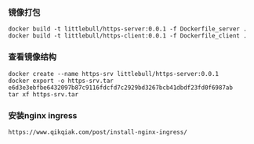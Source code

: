 ### 镜像打包
```
docker build -t littlebull/https-server:0.0.1 -f Dockerfile_server .
docker build -t littlebull/https-client:0.0.1 -f Dockerfile_client .

```

### 查看镜像结构
```
docker create --name https-srv littlebull/https-server:0.0.1
docker export -o https-srv.tar e6d3e3ebfbe6432097b87c9116fdcfd7c2929bd3267bcb41dbdf23fd0f6987ab
tar xf https-srv.tar
```


### 安装nginx ingress
```
https://www.qikqiak.com/post/install-nginx-ingress/
```